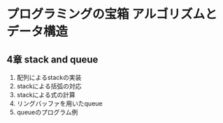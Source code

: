 # プログラミングの宝箱 アルゴリズムとデータ構造

## 4章 stack and queue

1. 配列によるstackの実装
2. stackによる括弧の対応
3. stackによる式の計算
4. リングバッファを用いたqueue
5. queueのプログラム例
